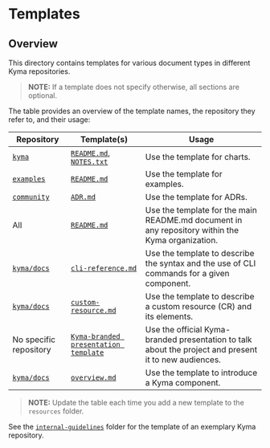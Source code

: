 # Templates

## Overview

This directory contains templates for various document types in different Kyma repositories.

>**NOTE:** If a template does not specify otherwise, all sections are optional.

The table provides an overview of the template names, the repository they refer to, and their usage:

| Repository | Template(s) | Usage |
|---|---|---|
| [`kyma`](https://github.com/kyma-project/kyma)| [`README.md`](./resources/chart_README.md), [`NOTES.txt`](./resources/NOTES.txt) | Use the template for charts. |
| [`examples`](https://github.com/kyma-project/examples) | [`README.md`](./resources/example_README.md) | Use the template for examples. |
| [`community`](https://github.com/kyma-project/community) | [`ADR.md`](./resources/ADR.md) | Use the template for ADRs.
| All | [`README.md`](../../guidelines/internal-guidelines/repository-template/template/README.md) | Use the template for the main README.md document in any repository within the Kyma organization. |
| [`kyma/docs`](https://github.com/kyma-project/kyma/tree/master/docs) | [`cli-reference.md`](./resources/cli-reference.md) | Use the template to describe the syntax and the use of CLI commands for a given component. |
| [`kyma/docs`](https://github.com/kyma-project/kyma/tree/master/docs) | [`custom-resource.md`](./resources/custom-resource.md) | Use the template to describe a custom resource (CR) and its elements. |
| No specific repository | [`Kyma-branded presentation template`](./resources/Kyma_presentation_template.pptx) | Use the official Kyma-branded presentation to talk about the project and present it to new audiences. |
| [`kyma/docs`](https://github.com/kyma-project/kyma/tree/master/docs) | [`overview.md`](./resources/overview.md) | Use the template to introduce a Kyma component. | 

>**NOTE:** Update the table each time you add a new template to the `resources` folder.

See the [`internal-guidelines`](../../guidelines/internal-guidelines) folder for the template of an exemplary Kyma repository.
